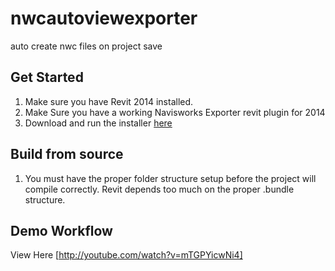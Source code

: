 nwcautoviewexporter
===================

auto create nwc files on project save

## Get Started

1. Make sure you have Revit 2014 installed.
2. Make Sure you have a working Navisworks Exporter revit plugin for 2014
3. Download and run the installer [here](https://github.com/kmorin/nwcautoviewexporter/blob/master/NWCViewExporterInstaller.msi?raw=true)

## Build from source

1. You must have the proper folder structure setup before the project will compile correctly. Revit depends too much on the proper .bundle structure.

## Demo Workflow
View Here [http://youtube.com/watch?v=mTGPYicwNi4]
